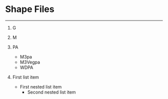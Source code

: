 # Shape Files
***

1. G
1. M
1. PA
   - M3pa
   - M3Vegpa
   - WDPA
 
1. First list item
   - First nested list item
     - Second nested list item


